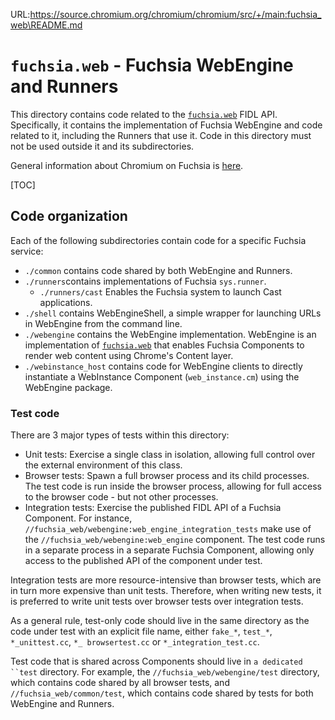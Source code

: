 URL:https://source.chromium.org/chromium/chromium/src/+/main:fuchsia_web\README.md
# `fuchsia.web` - Fuchsia WebEngine and Runners

This directory contains code related to the
[`fuchsia.web`](https://fuchsia.dev/reference/fidl/fuchsia.web) FIDL API.
Specifically, it contains the implementation of Fuchsia WebEngine and code
related to it, including the Runners that use it. Code in this
directory must not be used outside it and its subdirectories.

General information about Chromium on Fuchsia is
[here](../docs/fuchsia/README.md).

[TOC]

## Code organization
Each of the following subdirectories contain code for a specific Fuchsia
service:
* `./common` contains code shared by both WebEngine and Runners.
* `./runners`contains implementations of Fuchsia `sys.runner`.
    * `./runners/cast` Enables the Fuchsia system to launch Cast applications.
* `./shell` contains WebEngineShell, a simple wrapper for launching URLs in
WebEngine from the command line.
* `./webengine` contains the WebEngine implementation. WebEngine is an
implementation of
[`fuchsia.web`](https://fuchsia.dev/reference/fidl/fuchsia.web) that enables
Fuchsia Components to render web content using Chrome's Content layer.
* `./webinstance_host` contains code for WebEngine clients to directly
instantiate a WebInstance Component (`web_instance.cm`) using the WebEngine
package.

### Test code

There are 3 major types of tests within this directory:
* Unit tests: Exercise a single class in isolation, allowing full control
  over the external environment of this class.
* Browser tests: Spawn a full browser process and its child processes. The test
  code is run inside the browser process, allowing for full access to the
  browser code - but not other processes.
* Integration tests: Exercise the published FIDL API of a Fuchsia Component. For
  instance, `//fuchsia_web/webengine:web_engine_integration_tests` make use
  of the `//fuchsia_web/webengine:web_engine` component. The test code runs
  in a separate process in a separate Fuchsia Component, allowing only access to
  the published API of the component under test.

Integration tests are more resource-intensive than browser tests, which are in
turn more expensive than unit tests. Therefore, when writing new tests, it is
preferred to write unit tests over browser tests over integration tests.

As a general rule, test-only code should live in the same directory as the code
under test with an explicit file name, either `fake_*`, `test_*`,
`*_unittest.cc`, `*_ browsertest.cc` or `*_integration_test.cc`.

Test code that is shared across Components should live in `a dedicated ``test`
directory. For example, the `//fuchsia_web/webengine/test` directory, which
contains code shared by all browser tests, and
`//fuchsia_web/common/test`, which contains code shared by tests for both
WebEngine and Runners.
